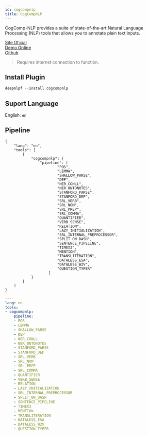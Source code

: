 ```yaml
---
id: cogcompnlp
title: CogCompNLP
---
```


CogComp-NLP provides a suite of state-of-the-art Natural Language Processing (NLP) tools that allows you to annotate plain text inputs.


[Site Oficial](https://cogcomp.seas.upenn.edu/) <br/>
[Demo Online](http://macniece.seas.upenn.edu:4004/) <br/>
[Github](https://github.com/CogComp) <br/>

> Requires internet connection to function.

## Install Plugin
```python
deepnlpf --install cogcompnlp
```

## Suport Language

English: ```en``` <br/>

## Pipeline
<!--DOCUSAURUS_CODE_TABS-->

<!--Json-->  

```
{
    "lang": "en",
    "tools": [
        {
            "cogcompnlp": {
                "pipeline": [
                        "POS", 
                        "LEMMA", 
                        "SHALLOW_PARSE", 
                        "DEP", 
                        "NER_CONLL", 
                        "NER_ONTONOTES",
                        "STANFORD_PARSE", 
                        "STANFORD_DEP", 
                        "SRL_VERB", 
                        "SRL_NOM", 
                        "SRL_PREP", 
                        "SRL_COMMA",
                        "QUANTIFIER", 
                        "VERB_SENSE", 
                        "RELATION",
                        "LAZY_INITIALIZATION",
                        "SRL_INTERNAL_PREPROCESSOR", 
                        "SPLIT_ON_DASH",
						"SENTENCE_PIPELINE", 
                        "TIMEX3", 
                        "MENTION", 
                        "TRANSLITERATION",
                        "DATALESS_ESA", 
                        "DATALESS_W2V", 
                        "QUESTION_TYPER"
                    ]
            }
        }
    ]
}
```

<!--yaml-->
```yaml
---
lang: en
tools:
- cogcompnlp:
    pipeline:
    - POS
    - LEMMA
    - SHALLOW_PARSE
    - DEP
    - NER_CONLL
    - NER_ONTONOTES
    - STANFORD_PARSE
    - STANFORD_DEP
    - SRL_VERB
    - SRL_NOM
    - SRL_PREP
    - SRL_COMMA
    - QUANTIFIER
    - VERB_SENSE
    - RELATION
    - LAZY_INITIALIZATION
    - SRL_INTERNAL_PREPROCESSOR
    - SPLIT_ON_DASH
    - SENTENCE_PIPELINE
    - TIMEX3
    - MENTION
    - TRANSLITERATION
    - DATALESS_ESA
    - DATALESS_W2V
    - QUESTION_TYPER

```

<!--END_DOCUSAURUS_CODE_TABS-->